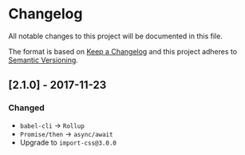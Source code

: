 # Changelog

All notable changes to this project will be documented in this file.

The format is based on [Keep a Changelog](http://keepachangelog.com/en/1.0.0/)
and this project adheres to [Semantic Versioning](http://semver.org/spec/v2.0.0.html).

## [2.1.0] - 2017-11-23
### Changed
- `babel-cli` -> `Rollup`
- `Promise/then` -> `async/await`
- Upgrade to `import-css@3.0.0`
